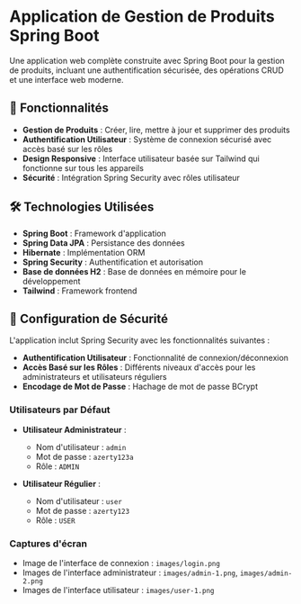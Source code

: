 # Application de Gestion de Produits Spring Boot

Une application web complète construite avec Spring Boot pour la gestion de produits, incluant une authentification sécurisée, des opérations CRUD et une interface web moderne.

## 🚀 Fonctionnalités

- **Gestion de Produits** : Créer, lire, mettre à jour et supprimer des produits
- **Authentification Utilisateur** : Système de connexion sécurisé avec accès basé sur les rôles
- **Design Responsive** : Interface utilisateur basée sur Tailwind qui fonctionne sur tous les appareils
- **Sécurité** : Intégration Spring Security avec rôles utilisateur

## 🛠️ Technologies Utilisées

- **Spring Boot** : Framework d'application
- **Spring Data JPA** : Persistance des données
- **Hibernate** : Implémentation ORM
- **Spring Security** : Authentification et autorisation
- **Base de données H2** : Base de données en mémoire pour le développement
- **Tailwind** : Framework frontend

## 🔐 Configuration de Sécurité

L'application inclut Spring Security avec les fonctionnalités suivantes :

- **Authentification Utilisateur** : Fonctionnalité de connexion/déconnexion
- **Accès Basé sur les Rôles** : Différents niveaux d'accès pour les administrateurs et utilisateurs réguliers
- **Encodage de Mot de Passe** : Hachage de mot de passe BCrypt

### Utilisateurs par Défaut

- **Utilisateur Administrateur** :
  - Nom d'utilisateur : `admin`
  - Mot de passe : `azerty123a`
  - Rôle : `ADMIN`

- **Utilisateur Régulier** :
  - Nom d'utilisateur : `user`
  - Mot de passe : `azerty123`
  - Rôle : `USER`

### Captures d'écran

- Image de l'interface de connexion : `images/login.png`
- Images de l'interface administrateur : `images/admin-1.png`, `images/admin-2.png`
- Images de l'interface utilisateur : `images/user-1.png`